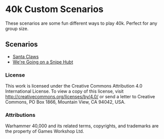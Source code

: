 # 40k Custom Scenarios

These scenarios are some fun different ways to play 40k.  Perfect for any group size.

## Scenarios

- [Santa Claws](./SantaClaws.md)
- [We're Going on a Snipe Hubt](./SnipeHunt.md)

### License

This work is licensed under the Creative Commons Attribution 4.0 International License. To view a copy of this license, visit http://creativecommons.org/licenses/by/4.0/ or send a letter to Creative Commons, PO Box 1866, Mountain View, CA 94042, USA.


### Attributions

Warhammer 40,000 and its related terms, copyrights, and trademarks are the property of Games Workshop Ltd.  